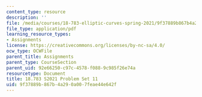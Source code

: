 ```yaml
---
content_type: resource
description: ''
file: /media/courses/18-783-elliptic-curves-spring-2021/9f37889b867b4a290a007feae44e642f_MIT18_783S21_PS11.pdf
file_type: application/pdf
learning_resource_types:
- Assignments
license: https://creativecommons.org/licenses/by-nc-sa/4.0/
ocw_type: OCWFile
parent_title: Assignments
parent_type: CourseSection
parent_uid: 92e66250-c97c-4578-f088-9c985f26e74a
resourcetype: Document
title: 18.783 S2021 Problem Set 11
uid: 9f37889b-867b-4a29-0a00-7feae44e642f
---
```

